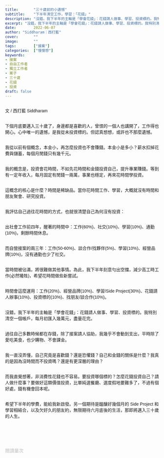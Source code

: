 ```yaml
---
title:       "三十歲前的小遺憾"
subtitle:    "下半年清空工作，學習：「花錢」"
description: "沒錯，我下半年的主軸是「學會花錢」：花錢請人做事、學習、投資標的。我特別清空一個帳戶，每月初匯入幾萬元，強迫月底花完..."
excerpt: "沒錯，我下半年的主軸是「學會花錢」：花錢請人做事、學習、投資標的。我特別清空一個帳戶，每月初匯入幾萬元，強迫月底花完..."
date:        2022-06-07
author: "Siddharam｜西打藍"
cover:       ""
image:       ""
tags:        ["接案"]
categories:  ["慢慢想"]
keywords:
- 接案
- 自由工作者
- 獨立工作者
- 案子
- 三十歲
- 花錢
- 投資
draft: false
---
```


<article style="font-family: 'Noto Sans TC', '微軟正黑體', sans-serif; font-weight: 300;">

<br>文 / 西打藍 Siddharam<br><br>

下個月底要邁入三十歲了，身邊都是喜歡的人，曾恨的一個人也講開了，工作得也開心。心中唯一的遺憾，是我從未投資標的。但認真想想，或許也不那麼遺憾。<br><br>

我從以前有個概念，本金小，再怎麼投資也不會賺錢。本金小是多小？薪水扣掉花費與儲蓄，每個月閒錢只有幾千元。<br><br>

我的概念是，投資會花時間，不如先花時間和金錢投資自己，提升專業賺錢。等到有一定年收入，每月固定有閒錢一兩萬，事業也穩定，再來花時間學投資。<br><br>

這概念的核心是什麼？時間是稀缺品。當你花時間工作、學習，大概就沒有時間和朋友聚會、研究投資。<br><br>

我評估自己過往花時間的方式，也就很清楚自己為何沒有投資：<br><br>

出社會工作前四年，醒著的時間中：工作(60%)、社交(10%)、學習(10%)、通勤(10%)，剩餘時間休息。<br><br>

而自營接案的兩三年：工作(50-60%)、談合作/找夥伴(5%)、學習(10%)、經營品牌(10%)，沒有通勤也少了社交。<br><br>

當時間被佔滿，將很難做其他事情。為此，我下半年刻意勻出空擋，減少高工時工作(必然犧牲)，希望花時間做些新嘗試。<br><br>

時間會這麼運用：工作(20%)、經營品牌(10%)、學習/Side Project(30%)、花錢請人辦事(10%)、投資標的(10%)、找朋友/談合作(10%)。<br><br>

沒錯，我下半年的主軸是「學會花錢」：花錢請人做事、學習、投資標的。我特別清空一個帳戶，每月初匯入幾萬元，盡量花完。<br><br>

過往自己多數時候都在存錢，除了接案請人協助，我幾乎不會動到支出，平時除了愛吃美食，也少購物、不會課金。<br><br>

我一直沒弄懂，自己究竟是喜歡錢？還是恐懼錢？自己和金錢的關係是什麼？我真的是因為沒時間而不投資嗎？還是有更深層的理由？<br><br>

而我直覺想著，非消費性花錢也不容易。要投資哪個標的？怎麼花錢投資自己？請人做什麼事？要做好這類價值投資，比單純選餐廳、選度假地要難多了，不過有個好處，錢有機會回本呢。<br><br>

希望下半年的學費，能給我新啟發。另一個期待是醞釀好幾個月的 Side Project 和學習相結合，以及欠好久的朋友約，無限期待六月底後的生活，那即將邁入三十歲的人生。<br><br>


<br><br><br>

</article>

<div style="color: #bfbfbf; font-size: 15px;" id="busuanzi_container_page_pv">
  閱讀量<span id="busuanzi_value_page_pv"></span>次
</div>

<script src="../../js/post.js"></script>




